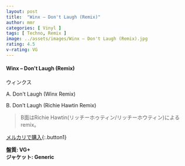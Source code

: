 ```yaml
---
layout: post
title:  "Winx – Don't Laugh (Remix)"
author: mmr
categories: [ Vinyl ]
tags: [ Techno, Remix ]
image: ../assets/images/Winx – Don't Laugh (Remix).jpg
rating: 4.5
v-rating: VG
---
```


#### Winx – Don't Laugh (Remix)

ウィンクス

A. Don't Laugh (Winx Remix)

B. Don't Laugh (Richie Hawtin Remix)

> B面はRichie Hawtin(リッチーホゥティン/リッチーホウティン)によるremix。

[メルカリで購入](https://jp.mercari.com/item/m80747492060){:.button1}

<div class="mt-4 mb-4 d-flex align-items-center">
<strong class="mr-1">盤質: VG+</strong>
</div>
<div class="mt-4 mb-4 d-flex align-items-center">
<strong class="mr-1">ジャケット: Generic</strong>
</div>
